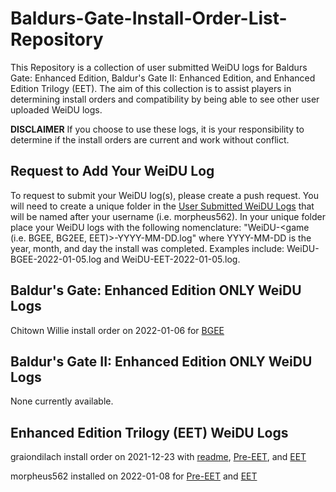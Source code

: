 # Baldurs-Gate-Install-Order-List-Repository
This Repository is a collection of user submitted WeiDU logs for Baldurs Gate: Enhanced Edition, Baldur's Gate II: Enhanced Edition, and Enhanced Edition Trilogy (EET). The aim of this collection is to assist players in determining install orders and compatibility by being able to see other user uploaded WeiDU logs.  

**DISCLAIMER** If you choose to use these logs, it is your responsibility to determine if the install orders are current and work without conflict. 

## Request to Add Your WeiDU Log
To request to submit your WeiDU log(s), please create a push request. You will need to create a unique folder in the [User Submitted WeiDU Logs](https://github.com/morpheus562/Baldurs-Gate-Install-Order-List-Repository/tree/main/user-submitted-weidu-logs) that will be named after your username (i.e. morpheus562). In your unique folder place your WeiDU logs with the following nomenclature: "WeiDU-<game (i.e. BGEE, BG2EE, EET)>-YYYY-MM-DD.log" where YYYY-MM-DD is the year, month, and day the install was completed. Examples include: WeiDU-BGEE-2022-01-05.log and WeiDU-EET-2022-01-05.log. 

## Baldur's Gate: Enhanced Edition ONLY WeiDU Logs

Chitown Willie install order on 2022-01-06 for [BGEE](https://github.com/morpheus562/Baldurs-Gate-Install-Order-List-Repository/blob/main/user-submitted-weidu-logs/chitownwillie/WeiDU-BGEE-2022-01-06.log)

## Baldur's Gate II: Enhanced Edition ONLY WeiDU Logs

None currently available.

## Enhanced Edition Trilogy (EET) WeiDU Logs

graiondilach install order on 2021-12-23 with [readme](https://github.com/morpheus562/Baldurs-Gate-Install-Order-List-Repository/blob/main/user-submitted-weidu-logs/graiondilach/readme.md), [Pre-EET](https://github.com/morpheus562/Baldurs-Gate-Install-Order-List-Repository/blob/main/user-submitted-weidu-logs/graiondilach/WeiDU-BGEE-2021-12-23.log), and [EET](https://github.com/morpheus562/Baldurs-Gate-Install-Order-List-Repository/blob/main/user-submitted-weidu-logs/graiondilach/WeiDU-EET-2021-12-23.log)

morpheus562 installed on 2022-01-08 for [Pre-EET](https://github.com/morpheus562/Baldurs-Gate-Install-Order-List-Repository/blob/main/user-submitted-weidu-logs/morpheus562/WeiDU-BGEE-2022-01-05.log) and [EET](https://github.com/morpheus562/Baldurs-Gate-Install-Order-List-Repository/blob/main/user-submitted-weidu-logs/morpheus562/WeiDU-EET-2022-01-05.log)
